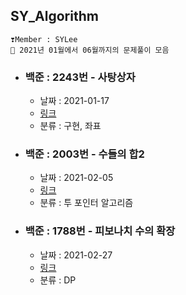 ## SY_Algorithm
```
❣️Member : SYLee
🐋 2021년 01월에서 06월까지의 문제풀이 모음
```


- ### 백준 : 2243번 - 사탕상자
    - 날짜 : 2021-01-17
    - [링크](https://www.acmicpc.net/problem/2243)
    - 분류 : 구현, 좌표


- ### 백준 : 2003번 - 수들의 합2
    - 날짜 : 2021-02-05
    - [링크](https://www.acmicpc.net/problem/2003)
    - 분류 : 투 포인터 알고리즘

- ### 백준 : 1788번 - 피보나치 수의 확장
    - 날짜 : 2021-02-27
    - [링크](https://www.acmicpc.net/problem/2003)
    - 분류 : DP
